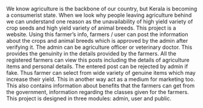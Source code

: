 We know agriculture is the backbone of our country, but Kerala is becoming a consumerist state. When we look why people leaving agriculture behind we can understand one reason as the unavailability of high yield variety of crop seeds and high yield variety of animal breeds. This project is a website. Using this farmer’s info, farmers / user can post the information about the crops and animal breeds which is approved by the admin after verifying it. The admin can be agriculture officer or veterinary doctor. This provides the genuinity in the details provided by the farmers. All the registered farmers can view this posts including the details of agriculture items and personal details. The entered post can be rejected by admin if fake. Thus farmer can select from wide variety of genuine items which may increase their yield. This in another way act as a medium for marketing too. This also contains information about benefits that the farmers can get from the government, information regarding the classes given for the farmers.  This project is designed in three modules: admin, user and public.
